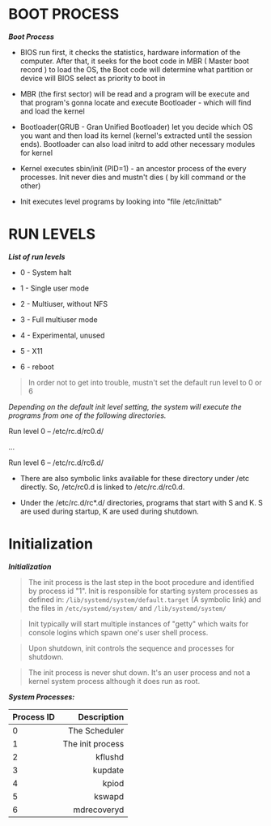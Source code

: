 # BOOT PROCESS

**_Boot Process_**

 - BIOS run first, it checks the statistics, hardware information of the computer. After that, it seeks for the boot code in MBR ( Master boot record ) to load the OS, the Boot code will determine what partition or device will BIOS select as priority to boot in
 
 - MBR (the first sector) will be read and a program will be execute and that program's gonna locate and execute Bootloader - which will find and load the kernel
 
 - Bootloader(GRUB - Gran Unified Bootloader) let you decide which OS you want and then load its kernel (kernel's extracted until the session ends). Bootloader can also load initrd to add other necessary modules for kernel
 
 - Kernel executes sbin/init (PID=1) - an ancestor process of the every processes. Init never dies and mustn't dies ( by kill command or the other) 
 
 - Init executes level programs by looking into "file /etc/inittab"
 
 
 # RUN LEVELS
 
 **_List of run levels_**
 
- 0 - System halt

- 1 - Single user mode

- 2 - Multiuser, without NFS

- 3 - Full multiuser mode

- 4 - Experimental, unused

- 5 - X11

- 6 - reboot

> In order not to get into trouble, mustn't set the default run level to 0 or 6

_Depending on the default init level setting, the system will execute the programs from one of the following directories._

Run level 0 – /etc/rc.d/rc0.d/

...

Run level 6 – /etc/rc.d/rc6.d/

- There are also symbolic links available for these directory under /etc directly. So, /etc/rc0.d is linked to /etc/rc.d/rc0.d.

- Under the /etc/rc.d/rc*.d/ directories, programs that start with S and K. S are used during startup, K are used during shutdown.
 
# Initialization

**_Initialization_**

> The init process is the last step in the boot procedure and identified by process id "1". Init is responsible for starting system processes as defined in: `/lib/systemd/system/default.target` (A symbolic link) and the files in `/etc/systemd/system/` and `/lib/systemd/system/`

> Init typically will start multiple instances of "getty" which waits for console logins which spawn one's user shell process.

> Upon shutdown, init controls the sequence and processes for shutdown. 

> The init process is never shut down. It's an user process and not a kernel system process although it does run as root.

**_System Processes:_**

|Process ID|Description|
|:---------|----------:|
|0         |The Scheduler|
|1         |The init process|
|2         |kflushd|
|3         |kupdate|
|4         |kpiod|
|5         |kswapd|
|6         |mdrecoveryd|





